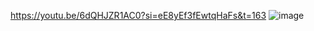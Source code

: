https://youtu.be/6dQHJZR1AC0?si=eE8yEf3fEwtqHaFs&t=163
![image](https://github.com/user-attachments/assets/ee854921-75da-41a2-8b3d-61c40952ca61)
